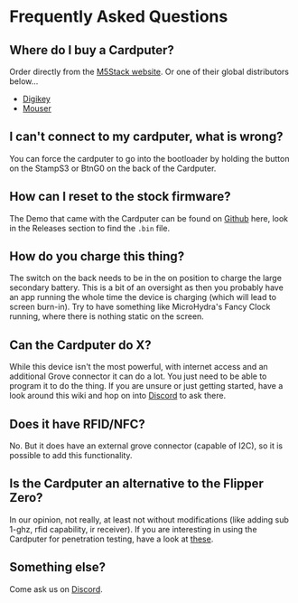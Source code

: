# Frequently Asked Questions

## Where do I buy a Cardputer?

Order directly from the [M5Stack website][m5stack-shop]. Or one of their global distributors below...

- [Digikey](https://www.digikey.com/en/products/detail/m5stack-technology-co-ltd/K132/21702610)
- [Mouser](https://www.mouser.com/ProductDetail/M5Stack/K132)

## I can't connect to my cardputer, what is wrong?

You can force the cardputer to go into the bootloader by holding the button on the StampS3 or BtnG0 on the back of the Cardputer.

## How can I reset to the stock firmware?

The Demo that came with the Cardputer can be found on [Github][userdemo] here, look in the Releases section to find the `.bin` file.

## How do you charge this thing?

The switch on the back needs to be in the on position to charge the large secondary battery. This is a bit of an oversight as then you probably have an app running the whole time the device is charging (which will lead to screen burn-in). Try to have something like MicroHydra's Fancy Clock running, where there is nothing static on the screen.

## Can the Cardputer do X?

While this device isn't the most powerful, with internet access and an additional Grove connector it can do a lot. You just need to be able to program it to do the thing. If you are unsure or just getting started, have a look around this wiki and hop on into [Discord][] to ask there.

## Does it have RFID/NFC?

No. But it does have an external grove connector (capable of I2C), so it is possible to add this functionality.

## Is the Cardputer an alternative to the Flipper Zero?

In our opinion, not really, at least not without modifications (like adding sub 1-ghz, rfid capability, ir receiver). If you are interesting in using the Cardputer for penetration testing, have a look at [these][pentesting].

## Something else?

Come ask us on [Discord][].


[Discord]: https://discord.com/invite/GJW8kYYJCg
[m5stack-shop]: https://shop.m5stack.com/products/m5stack-cardputer-kit-w-m5stamps3
[userdemo]: https://github.com/m5stack/M5Cardputer-UserDemo
[pentesting]: /firmware.html#pentesting-firmware